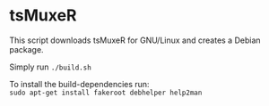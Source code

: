 tsMuxeR
=======

This script downloads tsMuxeR for GNU/Linux and creates a Debian package.

Simply run `./build.sh`

To install the build-dependencies run:<br>
`sudo apt-get install fakeroot debhelper help2man`
